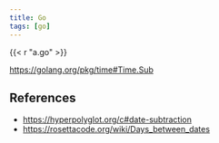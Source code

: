 ```yaml
---
title: Go
tags: [go]
---
```


{{< r "a.go" >}}

<https://golang.org/pkg/time#Time.Sub>

## References

- <https://hyperpolyglot.org/c#date-subtraction>
- <https://rosettacode.org/wiki/Days_between_dates>
